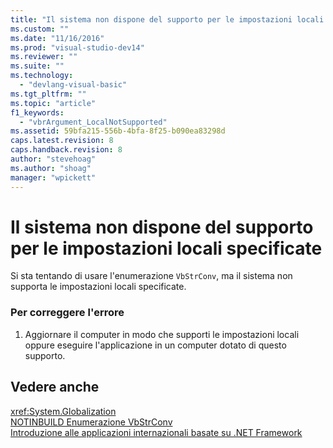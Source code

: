 ```yaml
---
title: "Il sistema non dispone del supporto per le impostazioni locali specificate | Microsoft Docs"
ms.custom: ""
ms.date: "11/16/2016"
ms.prod: "visual-studio-dev14"
ms.reviewer: ""
ms.suite: ""
ms.technology: 
  - "devlang-visual-basic"
ms.tgt_pltfrm: ""
ms.topic: "article"
f1_keywords: 
  - "vbrArgument_LocalNotSupported"
ms.assetid: 59bfa215-556b-4bfa-8f25-b090ea83298d
caps.latest.revision: 8
caps.handback.revision: 8
author: "stevehoag"
ms.author: "shoag"
manager: "wpickett"
---
```

# Il sistema non dispone del supporto per le impostazioni locali specificate
Si sta tentando di usare l'enumerazione `VbStrConv`, ma il sistema non supporta le impostazioni locali specificate.  
  
### Per correggere l'errore  
  
1.  Aggiornare il computer in modo che supporti le impostazioni locali oppure eseguire l'applicazione in un computer dotato di questo supporto.  
  
## Vedere anche  
 <xref:System.Globalization>   
 [NOTINBUILD Enumerazione VbStrConv](http://msdn.microsoft.com/it-it/59f83dd9-6361-47df-a836-02ba9d4cb936)   
 [Introduzione alle applicazioni internazionali basate su .NET Framework](../ide/introduction-to-international-applications-based-on-the-dotnet-framework.md)